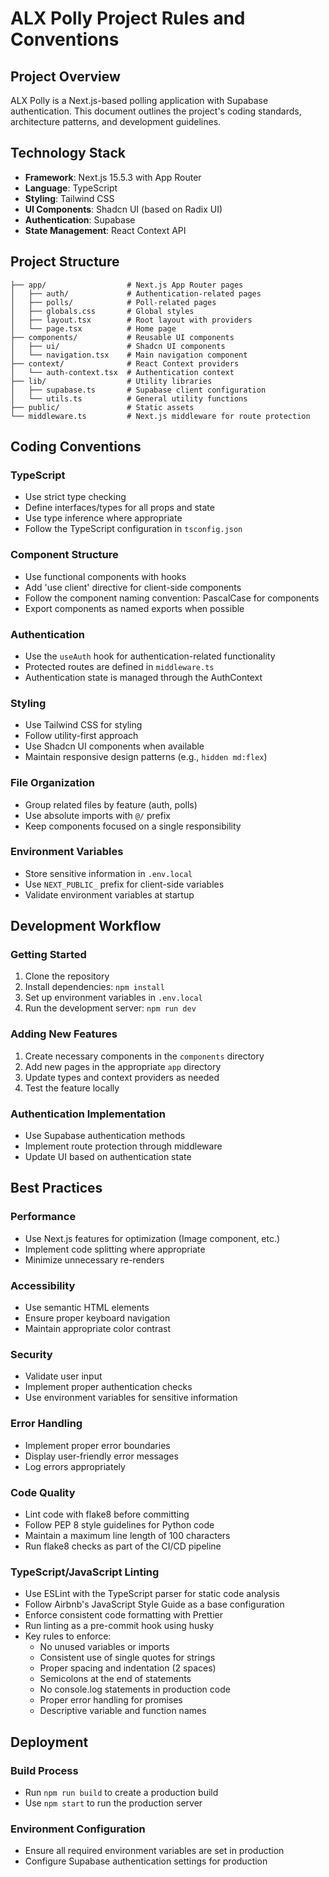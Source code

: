 # ALX Polly Project Rules and Conventions

## Project Overview
ALX Polly is a Next.js-based polling application with Supabase authentication. This document outlines the project's coding standards, architecture patterns, and development guidelines.

## Technology Stack
- **Framework**: Next.js 15.5.3 with App Router
- **Language**: TypeScript
- **Styling**: Tailwind CSS
- **UI Components**: Shadcn UI (based on Radix UI)
- **Authentication**: Supabase
- **State Management**: React Context API

## Project Structure

```
├── app/                  # Next.js App Router pages
│   ├── auth/             # Authentication-related pages
│   ├── polls/            # Poll-related pages
│   ├── globals.css       # Global styles
│   ├── layout.tsx        # Root layout with providers
│   └── page.tsx          # Home page
├── components/           # Reusable UI components
│   ├── ui/               # Shadcn UI components
│   └── navigation.tsx    # Main navigation component
├── context/              # React Context providers
│   └── auth-context.tsx  # Authentication context
├── lib/                  # Utility libraries
│   ├── supabase.ts       # Supabase client configuration
│   └── utils.ts          # General utility functions
├── public/               # Static assets
└── middleware.ts         # Next.js middleware for route protection
```

## Coding Conventions

### TypeScript
- Use strict type checking
- Define interfaces/types for all props and state
- Use type inference where appropriate
- Follow the TypeScript configuration in `tsconfig.json`

### Component Structure
- Use functional components with hooks
- Add 'use client' directive for client-side components
- Follow the component naming convention: PascalCase for components
- Export components as named exports when possible

### Authentication
- Use the `useAuth` hook for authentication-related functionality
- Protected routes are defined in `middleware.ts`
- Authentication state is managed through the AuthContext

### Styling
- Use Tailwind CSS for styling
- Follow utility-first approach
- Use Shadcn UI components when available
- Maintain responsive design patterns (e.g., `hidden md:flex`)

### File Organization
- Group related files by feature (auth, polls)
- Use absolute imports with `@/` prefix
- Keep components focused on a single responsibility

### Environment Variables
- Store sensitive information in `.env.local`
- Use `NEXT_PUBLIC_` prefix for client-side variables
- Validate environment variables at startup

## Development Workflow

### Getting Started
1. Clone the repository
2. Install dependencies: `npm install`
3. Set up environment variables in `.env.local`
4. Run the development server: `npm run dev`

### Adding New Features
1. Create necessary components in the `components` directory
2. Add new pages in the appropriate `app` directory
3. Update types and context providers as needed
4. Test the feature locally

### Authentication Implementation
- Use Supabase authentication methods
- Implement route protection through middleware
- Update UI based on authentication state

## Best Practices

### Performance
- Use Next.js features for optimization (Image component, etc.)
- Implement code splitting where appropriate
- Minimize unnecessary re-renders

### Accessibility
- Use semantic HTML elements
- Ensure proper keyboard navigation
- Maintain appropriate color contrast

### Security
- Validate user input
- Implement proper authentication checks
- Use environment variables for sensitive information

### Error Handling
- Implement proper error boundaries
- Display user-friendly error messages
- Log errors appropriately

### Code Quality
- Lint code with flake8 before committing
- Follow PEP 8 style guidelines for Python code
- Maintain a maximum line length of 100 characters
- Run flake8 checks as part of the CI/CD pipeline

### TypeScript/JavaScript Linting
- Use ESLint with the TypeScript parser for static code analysis
- Follow Airbnb's JavaScript Style Guide as a base configuration
- Enforce consistent code formatting with Prettier
- Run linting as a pre-commit hook using husky
- Key rules to enforce:
  - No unused variables or imports
  - Consistent use of single quotes for strings
  - Proper spacing and indentation (2 spaces)
  - Semicolons at the end of statements
  - No console.log statements in production code
  - Proper error handling for promises
  - Descriptive variable and function names

## Deployment

### Build Process
- Run `npm run build` to create a production build
- Use `npm start` to run the production server

### Environment Configuration
- Ensure all required environment variables are set in production
- Configure Supabase authentication settings for production